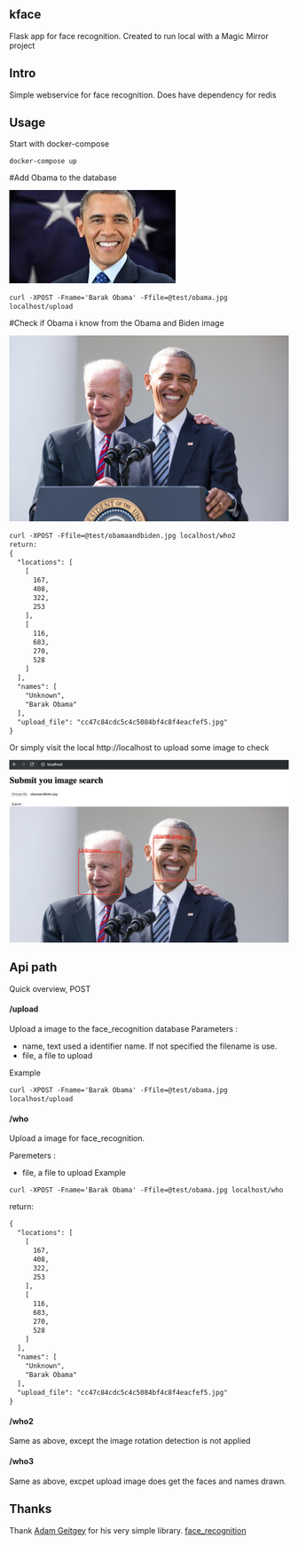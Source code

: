 ## kface
Flask app for face recognition. Created to run local with a
Magic Mirror project

## Intro
Simple webservice for face recognition. Does have dependency
for redis

## Usage

Start with docker-compose
```
docker-compose up
```

#Add Obama to the database

![Image of Obama](https://github.com/jakobant/kface/raw/master/test/obama.jpeg)
```
curl -XPOST -Fname='Barak Obama' -Ffile=@test/obama.jpg localhost/upload
```

#Check if Obama i know from the Obama and Biden image

![Image of Obama and Biden](https://github.com/jakobant/kface/raw/master/test/obamaandbiden.jpg)
```
curl -XPOST -Ffile=@test/obamaandbiden.jpg localhost/who2
return:
{
  "locations": [
    [
      167,
      408,
      322,
      253
    ],
    [
      116,
      683,
      270,
      528
    ]
  ],
  "names": [
    "Unknown",
    "Barak Obama"
  ],
  "upload_file": "cc47c84cdc5c4c5084bf4c8f4eacfef5.jpg"
}
```

Or simply visit the local http://localhost to upload some image to check

![Image of Obama known](https://github.com/jakobant/kface/raw/master/test/obamaknown.jpg)

## Api path
Quick overview, POST

#### /upload
Upload a image to the face_recognition database
Parameters :
- name, text used a identifier name.  If not specified the filename is use.
- file, a file to upload

Example
```curl
curl -XPOST -Fname='Barak Obama' -Ffile=@test/obama.jpg localhost/upload
```

#### /who
Upload a image for face_recognition.

Paremeters :
- file, a file to upload
Example
```curl
curl -XPOST -Fname='Barak Obama' -Ffile=@test/obama.jpg localhost/who
```

return:
```
{
  "locations": [
    [
      167,
      408,
      322,
      253
    ],
    [
      116,
      683,
      270,
      528
    ]
  ],
  "names": [
    "Unknown",
    "Barak Obama"
  ],
  "upload_file": "cc47c84cdc5c4c5084bf4c8f4eacfef5.jpg"
}
```

#### /who2
Same as above, except the image rotation detection is not applied

#### /who3
Same as above, excpet upload image does get the faces and names drawn.

## Thanks
Thank [Adam Geitgey](https://github.com/ageitgey) for his very
simple library. [face_recognition](https://github.com/ageitgey/face_recognition)